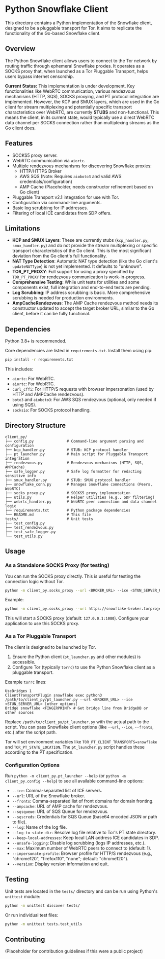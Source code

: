 # Python Snowflake Client

This directory contains a Python implementation of the Snowflake client, designed to be a pluggable transport for Tor. It aims to replicate the functionality of the Go-based Snowflake client.

## Overview

The Python Snowflake client allows users to connect to the Tor network by routing traffic through ephemeral Snowflake proxies. It operates as a SOCKS proxy that, when launched as a Tor Pluggable Transport, helps users bypass internet censorship.

**Current Status:** This implementation is under development. Key functionalities like WebRTC communication, various rendezvous mechanisms (HTTP, SQS), SOCKS proxying, and PT protocol integration are implemented. However, the KCP and SMUX layers, which are used in the Go client for stream multiplexing and potentially specific transport characteristics over WebRTC, are currently **STUBS** and non-functional. This means the client, in its current state, would typically use a direct WebRTC data channel per SOCKS connection rather than multiplexing streams as the Go client does.

## Features

*   SOCKS5 proxy server.
*   WebRTC communication via `aiortc`.
*   Multiple rendezvous mechanisms for discovering Snowflake proxies:
    *   HTTP/HTTPS Broker
    *   AWS SQS (Note: Requires `aioboto3` and valid AWS credentials/configuration)
    *   AMP Cache (Placeholder, needs constructor refinement based on Go client)
*   Pluggable Transport v2.1 integration for use with Tor.
*   Configuration via command-line arguments.
*   Basic log scrubbing for IP addresses.
*   Filtering of local ICE candidates from SDP offers.

## Limitations

*   **KCP and SMUX Layers**: These are currently stubs (`kcp_handler.py`, `smux_handler.py`) and do not provide the stream multiplexing or specific transport characteristics of the Go client. This is the most significant deviation from the Go client's full functionality.
*   **NAT Type Detection**: Automatic NAT type detection (like the Go client's `updateNATType`) is not yet implemented. It defaults to "unknown".
*   **TOR_PT_PROXY**: Full support for using a proxy specified by `TOR_PT_PROXY` for rendezvous communication is work-in-progress.
*   **Comprehensive Testing**: While unit tests for utilities and some components exist, full integration and end-to-end tests are pending.
*   **Log Scrubbing**: IP address scrubbing is basic. More comprehensive scrubbing is needed for production environments.
*   **AmpCacheRendezvous**: The AMP Cache rendezvous method needs its constructor updated to accept the target broker URL, similar to the Go client, before it can be fully functional.

## Dependencies

Python 3.8+ is recommended.

Core dependencies are listed in `requirements.txt`. Install them using pip:
```bash
pip install -r requirements.txt
```
This includes:
*   `aiortc`: For WebRTC.
*   `aiortc`: For WebRTC.
*   `curl_cffi`: For HTTP/S requests with browser impersonation (used by HTTP and AMPCache rendezvous).
*   `boto3` and `aioboto3`: For AWS SQS rendezvous (optional, only needed if using SQS).
*   `socksio`: For SOCKS protocol handling.

## Directory Structure

```
client_py/
├── config.py               # Command-line argument parsing and configuration
├── kcp_handler.py          # STUB: KCP protocol handler
├── pt_launcher.py          # Main script for Pluggable Transport integration
├── rendezvous.py           # Rendezvous mechanisms (HTTP, SQS, AMPCache)
├── safe_logger.py          # Safe log formatter for redacting sensitive info
├── smux_handler.py         # STUB: SMUX protocol handler
├── snowflake_conn.py       # Manages Snowflake connections (Peers, WebRTC)
├── socks_proxy.py          # SOCKS5 proxy implementation
├── utils.py                # Helper utilities (e.g., SDP filtering)
├── webrtc_handler.py       # WebRTC peer connection and data channel logic
├── requirements.txt        # Python package dependencies
└── README.md               # This file
tests/                      # Unit tests
├── test_config.py
├── test_rendezvous.py
├── test_safe_logger.py
└── test_utils.py
```

## Usage

### As a Standalone SOCKS Proxy (for testing)

You can run the SOCKS proxy directly. This is useful for testing the connection logic without Tor.
```bash
python -m client_py.socks_proxy --url <BROKER_URL> --ice <STUN_SERVER_URL>
```
Example:
```bash
python -m client_py.socks_proxy --url https://snowflake-broker.torproject.net/ --ice stun:stun.l.google.com:19302
```
This will start a SOCKS proxy (default: `127.0.0.1:1080`). Configure your application to use this SOCKS proxy.

### As a Tor Pluggable Transport

The client is designed to be launched by Tor.
1.  Ensure the Python client (`pt_launcher.py` and other modules) is accessible.
2.  Configure Tor (typically `torrc`) to use the Python Snowflake client as a pluggable transport.

Example `torrc` lines:
```torrc
UseBridges 1
ClientTransportPlugin snowflake exec python3 /path/to/client_py/pt_launcher.py --url <BROKER_URL> --ice <STUN_SERVER_URL> [other options]
Bridge snowflake <FINGERPRINT> # Get bridge line from BridgeDB or other sources
```
Replace `/path/to/client_py/pt_launcher.py` with the actual path to the script.
You can pass Snowflake client options (like `--url`, `--ice`, `--fronts`, etc.) after the script path.

Tor will set environment variables like `TOR_PT_CLIENT_TRANSPORTS=snowflake` and `TOR_PT_STATE_LOCATION`. The `pt_launcher.py` script handles these according to the PT specification.

### Configuration Options

Run `python -m client_py.pt_launcher --help` (or `python -m client_py.config --help`) to see all available command-line options:

*   `--ice`: Comma-separated list of ICE servers.
*   `--url`: URL of the Snowflake broker.
*   `--fronts`: Comma-separated list of front domains for domain fronting.
*   `--ampcache`: URL of AMP cache for rendezvous.
*   `--sqsqueue`: URL of SQS Queue for rendezvous.
*   `--sqscreds`: Credentials for SQS Queue (base64 encoded JSON or path to file).
*   `--log`: Name of the log file.
*   `--log-to-state-dir`: Resolve log file relative to Tor's PT state directory.
*   `--keep-local-addresses`: Keep local LAN address ICE candidates in SDP.
*   `--unsafe-logging`: Disable log scrubbing (logs IP addresses, etc.).
*   `--max`: Maximum number of WebRTC peers to connect to (default: 1).
*   `--impersonate-profile`: Browser profile for HTTP/S rendezvous (e.g., "chrome120", "firefox110", "none"; default: "chrome120").
*   `--version`: Display version information and quit.

## Testing

Unit tests are located in the `tests/` directory and can be run using Python's `unittest` module:
```bash
python -m unittest discover tests/
```
Or run individual test files:
```bash
python -m unittest tests.test_utils
```

## Contributing

(Placeholder for contribution guidelines if this were a public project)
```
